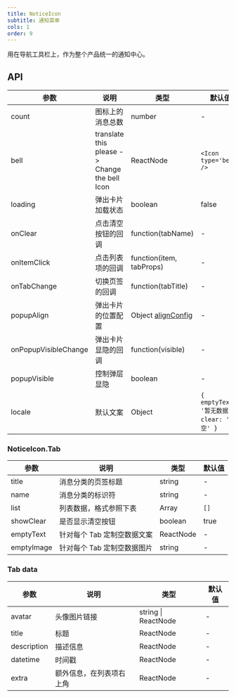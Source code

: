 ```yaml
---
title: NoticeIcon
subtitle: 通知菜单
cols: 1
order: 9
---
```


用在导航工具栏上，作为整个产品统一的通知中心。

## API

| 参数                 | 说明                                          | 类型                                                                                   | 默认值                                     |
| -------------------- | --------------------------------------------- | -------------------------------------------------------------------------------------- | ------------------------------------------ |
| count                | 图标上的消息总数                              | number                                                                                 | -                                          |
| bell                 | translate this please -> Change the bell Icon | ReactNode                                                                              | `<Icon type='bell' />`                     |
| loading              | 弹出卡片加载状态                              | boolean                                                                                | false                                      |
| onClear              | 点击清空按钮的回调                            | function(tabName)                                                                      | -                                          |
| onItemClick          | 点击列表项的回调                              | function(item, tabProps)                                                               | -                                          |
| onTabChange          | 切换页签的回调                                | function(tabTitle)                                                                     | -                                          |
| popupAlign           | 弹出卡片的位置配置                            | Object [alignConfig](https://github.com/yiminghe/dom-align#alignconfig-object-details) | -                                          |
| onPopupVisibleChange | 弹出卡片显隐的回调                            | function(visible)                                                                      | -                                          |
| popupVisible         | 控制弹层显隐                                  | boolean                                                                                | -                                          |
| locale               | 默认文案                                      | Object                                                                                 | `{ emptyText: '暂无数据', clear: '清空' }` |

### NoticeIcon.Tab

| 参数       | 说明                        | 类型      | 默认值 |
| ---------- | --------------------------- | --------- | ------ |
| title      | 消息分类的页签标题          | string    | -      |
| name       | 消息分类的标识符            | string    | -      |
| list       | 列表数据，格式参照下表      | Array     | `[]`   |
| showClear  | 是否显示清空按钮            | boolean   | true   |
| emptyText  | 针对每个 Tab 定制空数据文案 | ReactNode | -      |
| emptyImage | 针对每个 Tab 定制空数据图片 | string    | -      |

### Tab data

| 参数        | 说明                     | 类型                | 默认值 |
| ----------- | ------------------------ | ------------------- | ------ |
| avatar      | 头像图片链接             | string \| ReactNode | -      |
| title       | 标题                     | ReactNode           | -      |
| description | 描述信息                 | ReactNode           | -      |
| datetime    | 时间戳                   | ReactNode           | -      |
| extra       | 额外信息，在列表项右上角 | ReactNode           | -      |
